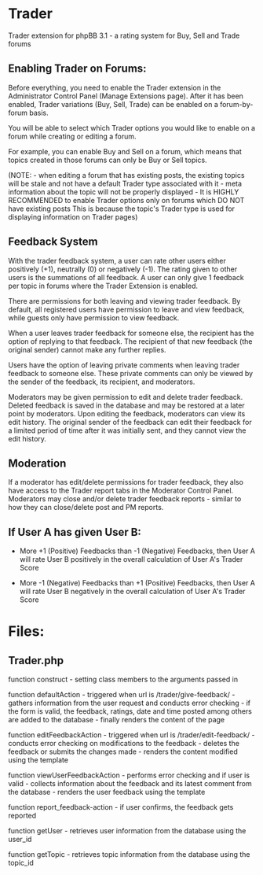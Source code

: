 Trader
======
Trader extension for phpBB 3.1 - a rating system for Buy, Sell and Trade forums

Enabling Trader on Forums:
--------------------------
Before everything, you need to enable the Trader extension in the Administrator Control Panel (Manage Extensions page).
After it has been enabled, Trader variations (Buy, Sell, Trade) can be enabled on a forum-by-forum basis.

You will be able to select which Trader options you would like to enable on a forum while creating or editing a forum.

For example, you can enable Buy and Sell on a forum, which means that topics created in those forums can only be
Buy or Sell topics.

(NOTE: - when editing a forum that has existing posts, the existing topics will be stale and not have a
         default Trader type associated with it - meta information about the topic will not be properly displayed
       - It is HIGHLY RECOMMENDED to enable Trader options only on forums which DO NOT have existing posts
          This is because the topic's Trader type is used for displaying information on Trader pages)

Feedback System
---------------
With the trader feedback system, a user can rate other users either positively (+1), neutrally (0) or negatively (-1).
The rating given to other users is the summations of all feedback. A user can only give 1 feedback per topic in
forums where the Trader Extension is enabled.

There are permissions for both leaving and viewing trader feedback. By default, all registered users have permission
to leave and view feedback, while guests only have permission to view feedback. 

When a user leaves trader feedback for someone else, the recipient has the option of replying to that feedback. The
recipient of that new feedback (the original sender) cannot make any further replies.

Users have the option of leaving private comments when leaving trader feedback to someone else. These private comments
can only be viewed by the sender of the feedback, its recipient, and moderators.

Moderators may be given permission to edit and delete trader feedback. Deleted feedback is saved in the database and 
may be restored at a later point by moderators. Upon editing the feedback, moderators can view its edit history. The 
original sender of the feedback can edit their feedback for a limited period of time after it was initially sent, and 
they cannot view the edit history. 

Moderation
----------
If a moderator has edit/delete permissions for trader feedback, they also have access to the Trader report tabs in the 
Moderator Control Panel. Moderators may close and/or delete trader feedback reports - similar to how they can 
close/delete post and PM reports.

If User A has given User B:
---------------------------
- More +1 (Positive) Feedbacks than -1 (Negative) Feedbacks,
  then User A will rate User B positively in the overall calculation of User A's Trader Score

- More -1 (Negative) Feedbacks than +1 (Positive) Feedbacks,
  then User A will rate User B negatively in the overall calculation of User A's Trader Score

Files:
======

Trader.php
----------
function construct              - setting class members to the arguments passed in

function defaultAction          - triggered when url is /trader/give-feedback/
                                - gathers information from the user request and conducts error checking
                                - if the form is valid, the feedback, ratings, date and time posted among others are added
                                  to the database
                                - finally renders the content of the page
                            
function editFeedbackAction     - triggered when url is /trader/edit-feedback/
                                - conducts error checking on modifications to the feedback
                                - deletes the feedback or submits the changes made
                                - renders the content modified using the template
                            
function viewUserFeedbackAction - performs error checking and if user is valid
                                - collects information about the feedback and its latest comment from the database
                                - renders the user feedback using the template
                                
function report_feedback-action - if user confirms, the feedback gets reported

function getUser                - retrieves user information from the database using the user_id

function getTopic               - retrieves topic information from the database using the topic_id
